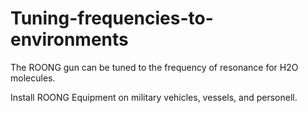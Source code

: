 # Tuning-frequencies-to-environments
The ROONG gun can be tuned to the frequency of resonance for H2O molecules.

Install ROONG Equipment on military vehicles, vessels, and personell.
